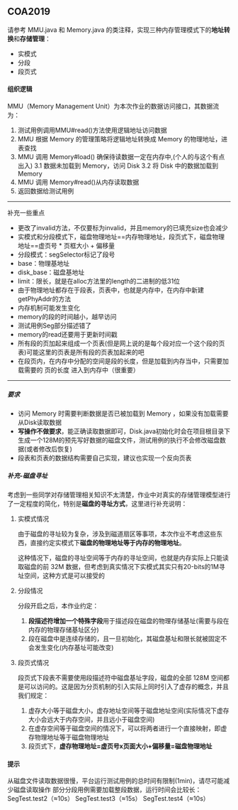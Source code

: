 ## COA2019

请参考 MMU.java 和 Memory.java 的类注释，实现三种内存管理模式下的**地址转换**和**存储管理**：
 - 实模式
 - 分段
 - 段页式




#### 组织逻辑

MMU（Memory Management Unit）为本次作业的数据访问接口，其数据流为：

1. 测试用例调用MMU#read()方法使用逻辑地址访问数据
2. MMU 根据 Memory 的管理策略将逻辑地址转换成 Memory 的物理地址，进表查找
3. MMU 调用 Memory#load() 确保待读数据一定在内存中,(个人的与这个有点出入)
	3.1 数据未加载到 Memory，访问 Disk
	3.2 将 Disk 中的数据加载到 Memory
4. MMU 调用 Memory#read()从内存读取数据
5. 返回数据给测试用例

---
补充一些重点
* 更改了invalid方法，不仅要标为invalid，并且memory的已填充size也会减少
* 实模式和分段模式下，磁盘物理地址==内存物理地址，段页式下，磁盘物理地址==虚页号 * 页框大小 + 偏移量
* 分段模式：segSelector标记了段号
* base：物理基地址
* disk_base：磁盘基地址
* limit：限长，就是在alloc方法里的length的二进制的低31位
* 由于物理地址都存在于段表，页表中，也就是内存中，在内存中新建getPhyAddr的方法
* 内存机制可能发生变化
* memory的段的时间越小，越早访问
* 测试用例Seg部分描述错了
* memory的read还要用于更新时间戳
* 所有段的页加起来组成一个页表(但是网上说的是每个段对应一个这个段的页表)可能这里的页表是所有段的页表加起来的吧
* 在段页内，在内存中分配的空间是段的长度，但是加载到内存当中，只需要加载需要的 页的长度 进入到内存中（很重要）



---
##### 要求

- 访问 Memory 时需要判断数据是否已被加载到 Memory ，如果没有加载需要从Disk读取数据
- **写操作不做要求**，能正确读取数据即可，Disk.java初始化时会在项目根目录下生成一个128M的预先写好数据的磁盘文件，测试用例的执行不会修改磁盘数据(或者修改后恢复)
- 段表和页表的数据结构需要自己实现，建议也实现一个反向页表




##### 补充-磁盘寻址
考虑到一些同学对存储管理相关知识不太清楚，作业中对真实的存储管理模型进行了一定程度的简化，特别是**磁盘的寻址方式**，这里进行补充说明：

1. 实模式情况

    由于磁盘的寻址较为复杂，涉及到磁道扇区等事项，本次作业不考虑这些东西，直接约定实模式下**磁盘的物理地址等于内存的物理地址**。
	
	这种情况下，磁盘的寻址空间等于内存的寻址空间，也就是内存实际上只能读取磁盘的前 32M 数据，但考虑到真实情况下实模式其实只有20-bits的1M寻址空间，这种方式是可以接受的

2. 分段情况

   分段开启之后，本作业约定：
    
   1. **段描述符增加一个特殊字段**用于描述段在磁盘的物理存储基址(需要与段在内存的物理存储基址区分)
   2. 段在磁盘中是连续存储的，且一旦初始化，其磁盘基址和限长就被固定不会发生变化(内存基址可能改变)

3. 段页式情况

   段页式下段表不需要使用段描述符中磁盘基址字段，磁盘的全部 128M 空间都是可以访问的。这是因为分页机制的引入实际上同时引入了虚存的概念，并且我们规定：

   1. 虚存大小等于磁盘大小，虚存地址空间等于磁盘地址空间(实际情况下虚存大小会远大于内存空间，并且远小于磁盘空间)
   2. 在虚存空间等于磁盘空间的情况下，可以将两者进行一个直接映射，即虚存物理地址等于磁盘物理地址
   3. 段页式下，**虚存物理地址=虚页号x页面大小+偏移量=磁盘物理地址**




#### 提示
从磁盘文件读取数据很慢，平台运行测试用例的总时间有限制(1min)，请尽可能减少磁盘读取操作
部分分段用例需要加载整段数据，运行时间会比较长：
SegTest.test2（≈10s）
SegTest.test3（≈15s）
SegTest.test4（≈10s）